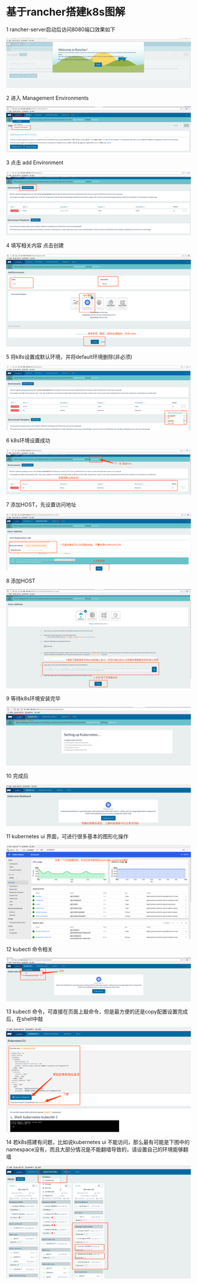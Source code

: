 # 基于rancher搭建k8s图解

1 rancher-server启动后访问8080端口效果如下

  ![](media/rancher_k8s/rancher-01.png)

2 进入 Management Environments

  ![](media/rancher_k8s/rancher-02.png)

3 点击 add Environment 
  
  ![](media/rancher_k8s/rancher-03.png)

4 填写相关内容 点击创建   
  
  ![](media/rancher_k8s/rancher-04.png)

5 将k8s设置成默认环境，并将default环境删除(非必须)  
  
  ![](media/rancher_k8s/rancher-05.png)
  
6 k8s环境设置成功
  
  ![](media/rancher_k8s/rancher-06.png)
  
7 添加HOST，先设置访问地址
  
  ![](media/rancher_k8s/rancher-07.png)

8 添加HOST 
  
  ![](media/rancher_k8s/rancher-08.png)
  
9 等待k8s环境安装完毕  
  
  ![](media/rancher_k8s/rancher-09.png)
  
10 完成后  
  
  ![](media/rancher_k8s/rancher-10.png)

11 kubernetes ui 界面，可进行很多基本的图形化操作  
  
  ![](media/rancher_k8s/rancher-11.png)

12 kubectl 命令相关 
  
  ![](media/rancher_k8s/rancher-12.png)

13 kubectl 命令，可直接在页面上敲命令，但是最方便的还是copy配置设置完成后，在shell中敲  
  
  ![](media/rancher_k8s/rancher-13.png)
  
14 若k8s搭建有问题，比如说kubernetes ui 不能访问，那么最有可能是下图中的namespace没有，而且大部分情况是不能翻墙导致的，请设置自己的环境能够翻墙
  
  ![](media/rancher_k8s/rancher-14.png)